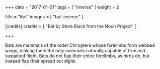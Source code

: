 +++
date = "2017-01-01"
tags = [ "inverse" ]
weight = 2

title = "Bat"
images = [ "bat-inverse" ]

[credits]
  credits = [
    "Bat by Store Black from the Noun Project"
  ]

+++

Bats are mammals of the order Chiroptera whose forelimbs form webbed wings, making them the only mammals naturally capable of true and sustained flight. Bats do not flap their entire forelimbs, as birds do, but instead flap their spread out digits.
